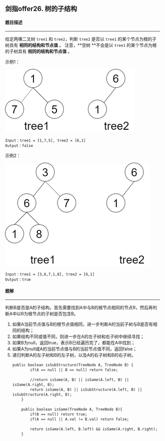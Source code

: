 ## 剑指offer26. 树的子结构

#### 题目描述

---

给定两棵二叉树 `tree1` 和 `tree2`，判断 `tree2` 是否以 `tree1` 的某个节点为根的子树具有 **相同的结构和节点值** 。
注意，**空树 **不会是以 `tree1` 的某个节点为根的子树具有 **相同的结构和节点值** 。

示例1：

![1697535713038](image/26.树的子结构/1697535713038.png)

```
Input：tree1 = [1,7,5], tree2 = [6,1]
Output：false
```

示例2：

![1697535769437](image/26.树的子结构/1697535769437.png)

```
Input：tree1 = [3,6,7,1,8], tree2 = [6,1]
Output：true
```

#### 题解

---

判断B是否是A的子结构，首先需要找到A中与B的根节点相同的节点R，然后再判断A中以R为根节点的子树是否包含B。

1. 如果A当前节点值与B的根节点值相同，进一步判断A的当前子树与B是否有相同的结构；
2. 如果结构不同或值不同，则进一步在A的左子树和右子树中继续寻找；
3. 如果B为null，返回true，表示B已经遍历完了，都能在A中找到；
4. 如果A为null或A的当前节点值与B的当前节点值不同，返回false；
5. 递归判断A的左子树和B的左子树，以及A的右子树和B的右子树。
   ```
   public boolean isSubStructure(TreeNode A, TreeNode B) {
           if(A == null || B == null) return false;
         
           //return isSame(A, B) || isSame(A.left, B) || isSame(A.right, B);
           return isSame(A, B) || isSubStructure(A.left, B) || isSubStructure(A.right, B);
       }
     
       public boolean isSame(TreeNode A, TreeNode B){
           if(B == null) return true;
           if(A == null || A.val != B.val) return false;
         
           return isSame(A.left, B.left) && isSame(A.right, B.right);
       }
   ```
